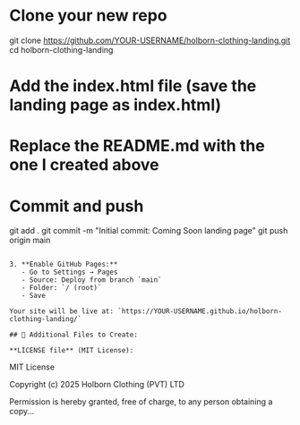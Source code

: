 # Clone your new repo
git clone https://github.com/YOUR-USERNAME/holborn-clothing-landing.git
cd holborn-clothing-landing

# Add the index.html file (save the landing page as index.html)
# Replace the README.md with the one I created above

# Commit and push
git add .
git commit -m "Initial commit: Coming Soon landing page"
git push origin main
```

3. **Enable GitHub Pages:**
   - Go to Settings → Pages
   - Source: Deploy from branch `main`
   - Folder: `/ (root)`
   - Save

Your site will be live at: `https://YOUR-USERNAME.github.io/holborn-clothing-landing/`

## 📝 Additional Files to Create:

**LICENSE file** (MIT License):
```
MIT License

Copyright (c) 2025 Holborn Clothing (PVT) LTD

Permission is hereby granted, free of charge, to any person obtaining a copy...
